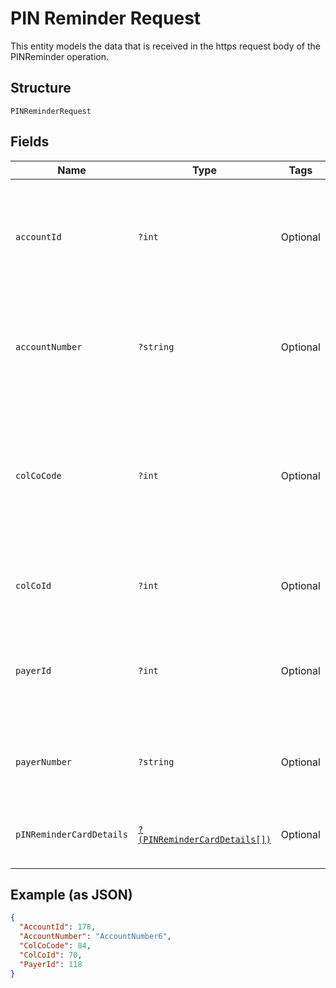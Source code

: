 
# PIN Reminder Request

This entity models the data that is received in the https request body of the PINReminder operation.

## Structure

`PINReminderRequest`

## Fields

| Name | Type | Tags | Description | Getter | Setter |
|  --- | --- | --- | --- | --- | --- |
| `accountId` | `?int` | Optional | Account Id of the customer.<br /><br>Optional if AccountNumber is passed, else Mandatory.<br /><br>This input is a search criterion, if given. | getAccountId(): ?int | setAccountId(?int accountId): void |
| `accountNumber` | `?string` | Optional | Account Number of the customer.<br /><br>Optional if AccountId is passed, else Mandatory.<br /><br>This input is a search criterion, if given. | getAccountNumber(): ?string | setAccountNumber(?string accountNumber): void |
| `colCoCode` | `?int` | Optional | Collecting Company Code (Shell Code) of the selected payer. <br /><br>Mandatory for serviced OUs such as Romania, Latvia, Lithuania, Estonia, Ukraine etc. <br /><br>It is optional for other countries if ColCoID is provided. | getColCoCode(): ?int | setColCoCode(?int colCoCode): void |
| `colCoId` | `?int` | Optional | Collecting Company Id of the selected payer<br /><br>Optional if ColCoCode is passed else Mandatory. | getColCoId(): ?int | setColCoId(?int colCoId): void |
| `payerId` | `?int` | Optional | Payer Id (i.e. Customer Id of the Payment Customer of the selected payer.<br /><br>Optional if PayerNumber is passed else Mandatory | getPayerId(): ?int | setPayerId(?int payerId): void |
| `payerNumber` | `?string` | Optional | Payer Number (Ex: GB000000123) of the selected payer.<br /><br>Optional if PayerId is passed else Mandatory | getPayerNumber(): ?string | setPayerNumber(?string payerNumber): void |
| `pINReminderCardDetails` | [`?(PINReminderCardDetails[])`](../../doc/models/pin-reminder-card-details.md) | Optional | List of PINReminderCardDetails entity. The fields of this entity are described below. | getPINReminderCardDetails(): ?array | setPINReminderCardDetails(?array pINReminderCardDetails): void |

## Example (as JSON)

```json
{
  "AccountId": 178,
  "AccountNumber": "AccountNumber6",
  "ColCoCode": 84,
  "ColCoId": 70,
  "PayerId": 118
}
```


